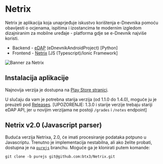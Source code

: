 # Netrix
Netrix je aplikacija koja unaprjeđuje iskustvo korištenja e-Dnevnika pomoću obavijesti o ocjenama, ispitima i izostancima te modernim izgledom dizajniranim za mobilne uređaje - platforma gdje se e-Dnevnik najviše koristi.

* Backend - [eDAP](https://github.com/btx3/Netrix/blob/master/README_edap.md) (eDnevnikAndroidProject) [Python]
* Frontend - [Netrix](https://github.com/btx3/Netrix/blob/master/README_Netrix.md) [JS (Typescript)/Ionic Framework]

![Banner za Netrix](https://i.imgur.com/VkQ7SQX.jpg)

## Instalacija aplikacije

Najnovija verzija je dostupna na [Play Store stranici](https://play.google.com/store/apps/details?id=io.btx3.netrix).

U slučaju da vam je potrebna starija verzija (od 1.1.0 do 1.4.0), moguće ju je preuzeti pod [Releases](https://github.com/btx3/Netrix/releases). [UPOZORENJE: 1.3.0 i starije verzije trebaju stariji eDAP API, jer u novijim verzijama ne postoji `/grades` i `/notes` endpoint]

## Netrix v2.0 (Javascript parser)
Buduća verzija Netrixa, 2.0, će imati procesiranje podataka potpuno u Javascriptu. Trenutno je implementacija nestabilna, ali ako želite probati, dostupna je na [`purejs`](https://github.com/btx3/Netrix/tree/purejs) branchu. Moguće ga je klonirati putem komande:

```shell
git clone -b purejs git@github.com:btx3/Netrix.git
```

